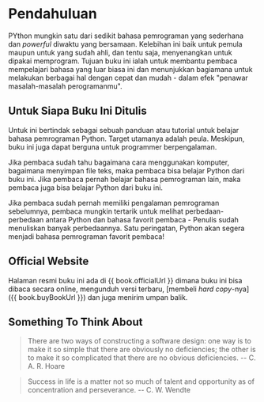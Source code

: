 # Pendahuluan

PYthon mungkin satu dari sedikit bahasa pemrograman yang sederhana dan _powerful_ diwaktu yang bersamaan. Kelebihan ini baik untuk pemula maupun untuk yang sudah ahli, dan tentu saja, menyenangkan untuk dipakai memprogram. Tujuan buku ini ialah untuk membantu pembaca mempelajari bahasa yang luar biasa ini dan menunjukkan bagiamana untuk melakukan berbagai hal dengan cepat dan mudah - dalam efek "penawar masalah-masalah perogramanmu".

## Untuk Siapa Buku Ini Ditulis

Untuk ini bertindak sebagai sebuah panduan atau tutorial untuk belajar bahasa pemrograman Python. Target utamanya adalah peula. Meskipun, buku ini juga dapat berguna untuk programmer berpengalaman. 

Jika pembaca sudah tahu bagaimana cara menggunakan komputer, bagaimana menyimpan file teks, maka pembaca bisa belajar Python dari buku ini. Jika pembaca pernah belajar bahasa pemrograman lain, maka pembaca juga bisa belajar Python dari buku ini. 

Jika pembaca sudah pernah memiliki pengalaman pemrograman sebelumnya, pembaca mungkin tertarik untuk melihat perbedaan-perbedaan antara Python dan bahasa favorit pembaca - Penulis sudah menuliskan banyak perbedaannya. Satu peringatan, Python akan segera menjadi bahasa pemrograman favorit pembaca!

## Official Website

Halaman resmi buku ini ada di {{ book.officialUrl }} dimana buku ini bisa dibaca secara online, mengunduh versi terbaru, [membeli _hard copy_-nya]({{ book.buyBookUrl }}) dan juga menirim umpan balik.

## Something To Think About

> There are two ways of constructing a software design: one way is to make it so simple that there are obviously no deficiencies; the other is to make it so complicated that there are no obvious deficiencies. -- C. A. R. Hoare

<!-- -->

> Success in life is a matter not so much of talent and opportunity as of concentration and perseverance. -- C. W. Wendte
